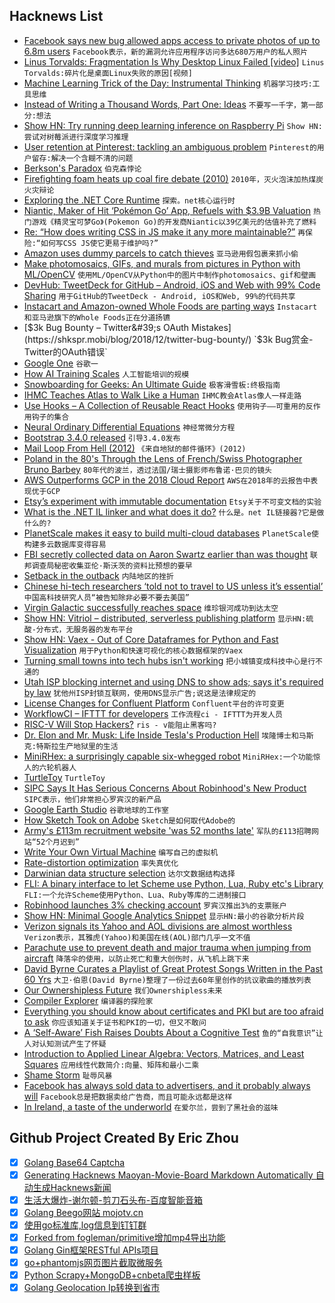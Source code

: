 ## Hacknews List


- [Facebook says new bug allowed apps access to private photos of up to 6.8m users](https://www.washingtonpost.com/technology/2018/12/14/facebook-says-new-bug-allowed-apps-access-private-photos-up-million-users/)  `Facebook表示，新的漏洞允许应用程序访问多达680万用户的私人照片`
- [Linus Torvalds: Fragmentation Is Why Desktop Linux Failed [video]](https://www.youtube.com/watch?v=e8oeN9AF4G8)  `Linus Torvalds:碎片化是桌面Linux失败的原因[视频]`
- [Machine Learning Trick of the Day: Instrumental Thinking](http://blog.shakirm.com/2018/10/machine-learning-trick-of-the-day-8-instrumental-thinking/)  `机器学习技巧:工具思维`
- [Instead of Writing a Thousand Words, Part One: Ideas](https://www.laphamsquarterly.org/ideas-infographic/)  `不要写一千字，第一部分:想法`
- [Show HN: Try running deep learning inference on Raspberry Pi](https://actcast.io)  `Show HN:尝试对树莓派进行深度学习推理`
- [User retention at Pinterest: tackling an ambiguous problem](https://medium.com/@Pinterest_Engineering/user-retention-at-pinterest-tackling-an-ambiguous-problem-32e65faaaa1)  `Pinterest的用户留存:解决一个含糊不清的问题`
- [Berkson&#39;s Paradox](https://en.wikipedia.org/wiki/Berkson%27s_paradox)  `伯克森悖论`
- [Firefighting foam heats up coal fire debate (2010)](https://www.earthmagazine.org/article/hot-hell-firefighting-foam-heats-coal-fire-debate-centralia-pa)  `2010年，灭火泡沫加热煤炭火灾辩论`
- [Exploring the .NET Core Runtime](http://www.mattwarren.org/2018/12/13/Exploring-the-.NET-Core-Runtime/)  `探索。net核心运行时`
- [Niantic, Maker of Hit ‘Pokémon Go’ App, Refuels with $3.9B Valuation](https://www.wsj.com/articles/niantic-maker-of-hit-pokemon-go-app-refuels-with-3-9-billion-valuation-11544748877)  `热门游戏《精灵宝可梦Go》(Pokemon Go)的开发商Niantic以39亿美元的估值补充了燃料`
- [Re: “‬How does writing CSS in JS make it any more maintainable?”](https://gist.github.com/threepointone/731b0c47e78d8350ae4e105c1a83867d)  `再保险:“‬如何写CSS JS使它更易于维护吗?”`
- [Amazon uses dummy parcels to catch thieves](https://www.bbc.com/news/technology-46552611)  `亚马逊用假包裹来抓小偷`
- [Make photomosaics, GIFs, and murals from pictures in Python with ML/OpenCV](https://github.com/worldveil/photomosaic)  `使用ML/OpenCV从Python中的图片中制作photomosaics、gif和壁画`
- [DevHub: TweetDeck for GitHub – Android, iOS and Web with 99% Code Sharing](https://github.com/devhubapp/devhub)  `用于GitHub的TweetDeck - Android, iOS和Web, 99%的代码共享`
- [Instacart and Amazon-owned Whole Foods are parting ways](https://techcrunch.com/2018/12/13/instacart-and-amazon-owned-whole-foods-are-parting-ways/)  `Instacart和亚马逊旗下的Whole Foods正在分道扬镳`
- [$3k Bug Bounty – Twitter&#39;s OAuth Mistakes](https://shkspr.mobi/blog/2018/12/twitter-bug-bounty/)  `$3k Bug赏金- Twitter的OAuth错误`
- [Google One](https://one.google.com/about)  `谷歌一`
- [How AI Training Scales](https://blog.openai.com/science-of-ai/)  `人工智能培训的规模`
- [Snowboarding for Geeks: An Ultimate Guide](https://www.xfive.co/blog/snowboarding-ultimate-guide/)  `极客滑雪板:终极指南`
- [IHMC Teaches Atlas to Walk Like a Human](https://spectrum.ieee.org/automaton/robotics/humanoids/ihmc-teaches-atlas-to-walk-like-a-human)  `IHMC教会Atlas像人一样走路`
- [Use Hooks – A Collection of Reusable React Hooks](https://use-hooks.org/)  `使用钩子——可重用的反作用钩子的集合`
- [Neural Ordinary Differential Equations](https://arxiv.org/abs/1806.07366)  `神经常微分方程`
- [Bootstrap 3.4.0 released](https://blog.getbootstrap.com/2018/12/13/bootstrap-3-4-0/)  `引导3.4.0发布`
- [Mail Loop From Hell (2012)](https://blog.dbrgn.ch/2012/7/29/mail-loop-from-hell/)  `《来自地狱的邮件循环》(2012)`
- [Poland in the 80&#39;s Through the Lens of French/Swiss Photographer Bruno Barbey](https://imgur.com/gallery/960KNrY)  `80年代的波兰，透过法国/瑞士摄影师布鲁诺·巴贝的镜头`
- [AWS Outperforms GCP in the 2018 Cloud Report](https://www.cockroachlabs.com/blog/2018_cloud_report/)  `AWS在2018年的云报告中表现优于GCP`
- [Etsy’s experiment with immutable documentation](https://codeascraft.com/2018/10/10/etsys-experiment-with-immutable-documentation/)  `Etsy关于不可变文档的实验`
- [What is the .NET IL linker and what does it do?](https://www.matsbraa.net/what-is-the-net-il-linker-and-what-does-it-do/)  `什么是。net IL链接器?它是做什么的?`
- [PlanetScale makes it easy to build multi-cloud databases](https://techcrunch.com/2018/12/13/planetscale/)  `PlanetScale使构建多云数据库变得容易`
- [FBI secretly collected data on Aaron Swartz earlier than was thought](https://gizmodo.com/fbi-secretly-collected-data-on-aaron-swartz-earlier-tha-1831076900)  `联邦调查局秘密收集亚伦·斯沃茨的资料比预想的要早`
- [Setback in the outback](https://signal.org/blog/setback-in-the-outback/)  `内陆地区的挫折`
- [Chinese hi-tech researchers ‘told not to travel to US unless it’s essential’](https://www.scmp.com/news/china/diplomacy/article/2177703/chinese-hi-tech-researchers-told-not-travel-us-unless-its)  `中国高科技研究人员“被告知除非必要不要去美国”`
- [Virgin Galactic successfully reaches space](https://www.bbc.com/news/business-46550862)  `维珍银河成功到达太空`
- [Show HN: Vitriol – distributed, serverless publishing platform](https://vitriol.co)  `显示HN:硫酸-分布式，无服务器的发布平台`
- [Show HN: Vaex - Out of Core Dataframes for Python and Fast Visualization](https://medium.com/vaex/vaex-out-of-core-dataframes-for-python-and-fast-visualization-12c102db044a)  `用于Python和快速可视化的核心数据框架的Vaex`
- [Turning small towns into tech hubs isn&#39;t working](https://www.nytimes.com/interactive/2018/12/14/opinion/rural-america-trump-decline.html)  `把小城镇变成科技中心是行不通的`
- [Utah ISP blocking internet and using DNS to show ads; says it&#39;s required by law](https://www.richsnapp.com/blog/2018/12-13-centurylink-blocking-internet-in-utah)  `犹他州ISP封锁互联网，使用DNS显示广告;说这是法律规定的`
- [License Changes for Confluent Platform](https://www.confluent.io/blog/license-changes-confluent-platform)  `Confluent平台的许可变更`
- [WorkflowCI – IFTTT for developers](https://www.workflowci.com)  `工作流程ci - IFTTT为开发人员`
- [RISC-V Will Stop Hackers?](https://hackaday.com/2018/12/13/risc-v-will-stop-hackers-dead-from-getting-into-your-computer/)  `ris - v能阻止黑客吗?`
- [Dr. Elon and Mr. Musk: Life Inside Tesla&#39;s Production Hell](https://www.wired.com/story/elon-musk-tesla-life-inside-gigafactory/)  `埃隆博士和马斯克:特斯拉生产地狱里的生活`
- [MiniRHex: a surprisingly capable six-whegged robot](https://spectrum.ieee.org/automaton/robotics/robotics-hardware/minirhex-makes-wigglylegged-unstoppability-tiny-and-affordable)  `MiniRHex:一个功能惊人的六轮机器人`
- [TurtleToy](https://turtletoy.net/)  `TurtleToy`
- [SIPC Says It Has Serious Concerns About Robinhood&#39;s New Product](https://www.bloomberg.com/news/articles/2018-12-14/sipc-says-it-has-serious-concerns-about-robinhood-s-new-product)  `SIPC表示，他们非常担心罗宾汉的新产品`
- [Google Earth Studio](https://www.google.com/earth/studio/)  `谷歌地球的工作室`
- [How Sketch Took on Adobe](https://producthabits.com/how-sketch-took-on-adobe-by-making-a-faster-leaner-cheaper-image-editor/)  `Sketch是如何取代Adobe的`
- [Army&#39;s £113m recruitment website &#39;was 52 months late&#39;](https://www.bbc.co.uk/news/uk-46561779)  `军队的£113招聘网站“52个月迟到”`
- [Write Your Own Virtual Machine](https://justinmeiners.github.io/lc3-vm/)  `编写自己的虚拟机`
- [Rate-distortion optimization](https://fgiesen.wordpress.com/2018/12/10/rate-distortion-optimization/)  `率失真优化`
- [Darwinian data structure selection](https://blog.acolyer.org/2018/12/14/darwinian-data-structure-selection/)  `达尔文数据结构选择`
- [FLI: A binary interface to let Scheme use Python, Lua, Ruby etc&#39;s Library](https://github.com/guenchi/FLI)  `FLI:一个允许Scheme使用Python、Lua、Ruby等库的二进制接口`
- [Robinhood launches 3% checking account](https://techcrunch.com/2018/12/13/robinhood-free-checking-and-savings-accounts/)  `罗宾汉推出3%的支票账户`
- [Show HN: Minimal Google Analytics Snippet](https://minimalanalytics.com)  `显示HN:最小的谷歌分析片段`
- [Verizon signals its Yahoo and AOL divisions are almost worthless](https://www.nbcnews.com/tech/tech-news/verizon-signals-its-yahoo-aol-divisions-are-almost-worthless-n946846)  `Verizon表示，其雅虎(Yahoo)和美国在线(AOL)部门几乎一文不值`
- [Parachute use to prevent death and major trauma when jumping from aircraft](https://www.bmj.com/content/363/bmj.k5094)  `降落伞的使用，以防止死亡和重大创伤时，从飞机上跳下来`
- [David Byrne Curates a Playlist of Great Protest Songs Written in the Past 60 Yrs](http://davidbyrne.com/radio/david-byrne-presents-the-power-of-song-to-give-voice-is-eternal)  `大卫·伯恩(David Byrne)整理了一份过去60年里创作的抗议歌曲的播放列表`
- [Our Ownershipless Future](https://www.ivaylopavlov.com/our-ownershipless-future/)  `我们Ownershipless未来`
- [Compiler Explorer](https://godbolt.org/)  `编译器的探险家`
- [Everything you should know about certificates and PKI but are too afraid to ask](https://smallstep.com/blog/everything-pki.html)  `你应该知道关于证书和PKI的一切，但又不敢问`
- [A ‘Self-Aware’ Fish Raises Doubts About a Cognitive Test](https://www.quantamagazine.org/a-self-aware-fish-raises-doubts-about-a-cognitive-test-20181212/)  `鱼的“自我意识”让人对认知测试产生了怀疑`
- [Introduction to Applied Linear Algebra: Vectors, Matrices, and Least Squares](http://vmls-book.stanford.edu/)  `应用线性代数简介:向量、矩阵和最小二乘`
- [Shame Storm](https://www.firstthings.com/article/2019/01/shame-storm)  `耻辱风暴`
- [Facebook has always sold data to advertisers, and it probably always will](https://www.nytimes.com/2018/12/12/opinion/facebook-data-privacy-advertising.html)  `Facebook总是把数据卖给广告商，而且可能永远都是这样`
- [In Ireland, a taste of the underworld](http://www.bbc.com/travel/story/20181213-in-ireland-a-taste-of-the-underworld)  `在爱尔兰，尝到了黑社会的滋味`

## Github Project Created By Eric Zhou

- [x] [Golang Base64 Captcha](https://github.com/mojocn/base64Captcha)
- [x] [Generating Hacknews Maoyan-Movie-Board Markdown Automatically 自动生成Hacknews新闻](https://github.com/dejavuzhou/md-genie)
- [x] [生活大爆炸-谢尔顿-剪刀石头布-百度智能音箱](https://github.com/mojocn/dueros-bang-game)
- [x] [Golang Beego网站 mojotv.cn](https://github.com/mojocn/www.mojotv.cn)
- [x] [使用go标准库,log信息到钉钉群](https://github.com/mojocn/dooger)
- [x] [Forked from fogleman/primitive增加mp4导出功能](https://github.com/mojocn/primitive)
- [x] [Golang Gin框架RESTful APIs项目](https://github.com/JJJJJJJerk/ezier-golang-web-api-framework)
- [x] [go+phantomjs网页图片截取微服务](https://github.com/mojocn/screen_shot)
- [x] [Python Scrapy+MongoDB+cnbeta爬虫样板](https://github.com/mojocn/scrapy_mongodb_boilerplate_cnbeta)
- [x] [Golang Geolocation Ip转换到省市](https://github.com/mojocn/ip2location)